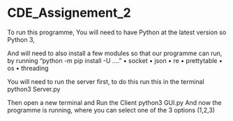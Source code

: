 # CDE_Assignement_2

To run this programme, You will need to have Python at the latest version so Python 3,

And will need to also install a few modules so that our programme can run, by running 
“python -m pip install -U ….”
•	socket 
•	json
•	re
•	prettytable
•	os
•	threading

You will need to run the server first, to do this run this in the terminal
python3 Server.py

Then open a new terminal and Run the Client
python3 GUI.py
And now the programme is running, where you can select one of the 3 options (1,2,3)
